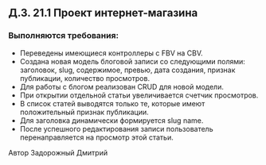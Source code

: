 ## Д.З. 21.1 Проект интернет-магазина


### Выполняются требования:

- Переведены имеющиеся контроллеры с FBV на CBV.
- Создана новая модель блоговой записи со следующими полями: заголовок, slug, содержимое, превью, дата создания, признак публикации, 
количество просмотров.
- Для работы с блогом реализован CRUD для новой модели.
- При открытии отдельной статьи увеличивается счетчик просмотров.
- В список статей выводятся только те, которые имеют положительный признак публикации.
- Для заголовка динамически формируется slug name.
- После успешного редактирования записи пользователь перенаправляется на просмотр этой статьи.






Автор Задорожный Дмитрий
